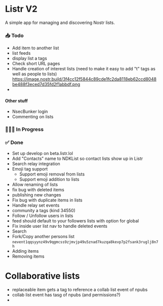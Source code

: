 # Listr V2

A simple app for managing and discovering Nostr lists.

### 📥 Todo

-   Add item to another list
-   list feeds
-   display list a tags
-   Check short URL pages
-   Handle creation of interest lists (need to make it easy to add "t" tags as well as people to lists)
    https://image.nostr.build/3f4cc12f5844c89cde1fc2da8118eb62ccd8048be488f3eced7d35fd2f1abbdf.png
-

#### Other stuff

-   NsecBunker login
-   Commenting on lists

### 👨🏼‍💻 In Progress

### ✅ Done

-   Set up develop on beta.listr.lol
-   Add "Contacts" name to NDKList so contact lists show up in Listr
-   Search relay integration
-   Emoji tag support
    -   Support emoji removal from lists
    -   Support emoji addition to lists
-   Allow renaming of lists
-   fix bug with deleted items
-   publishing new changes
-   Fix bug with duplicate items in lists
-   Handle relay set events
-   community a tags (kind 34550)
-   Follow / Unfollow users in lists
-   feed should default to your followers lists with option for global
-   Fix inside user list nav to handle deleted events
-   Search
-   Fork/Copy another persons list `nevent1qqsyynz49v9qgmcss9zjmvjp49u5znad7kuzqa8kevp7p2fsank3ruglj8n7h`
-   Adding items
-   Removing items

# Collaborative lists

-   replaceable item gets a tag to reference a collab list event of npubs
-   collab list event has tasg of npubs (and permissions?)
-
